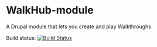 WalkHub-module
==============

A Drupal module that lets you create and play Walkthroughs

Build status: [![Build Status](https://travis-ci.org/Pronovix/WalkHub-module.png?branch=7.x-1.x)](https://travis-ci.org/Pronovix/WalkHub-module)
